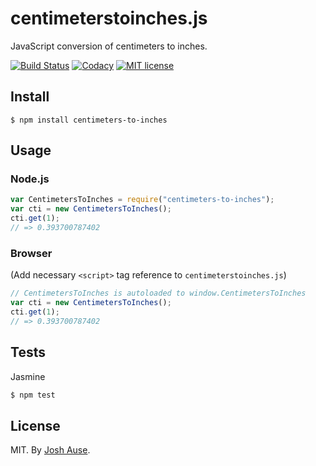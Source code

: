 # centimeterstoinches.js

JavaScript conversion of centimeters to inches.

[![Build Status](https://travis-ci.org/joshause/centimeterstoinches.svg?branch=master)](https://travis-ci.org/joshause/centimeterstoinches)
[![Codacy](https://api.codacy.com/project/badge/grade/5830a3190dd848b0a23ecc1dc31394a2)](https://www.codacy.com/app/codacy/node-codacy-coverage)
[![MIT license](http://img.shields.io/badge/license-MIT-brightgreen.svg)](http://opensource.org/licenses/MIT)

## Install

```
$ npm install centimeters-to-inches
```

## Usage

### Node.js

```js
var CentimetersToInches = require("centimeters-to-inches");
var cti = new CentimetersToInches();
cti.get(1);
// => 0.393700787402
```

### Browser

(Add necessary `<script>` tag reference to `centimeterstoinches.js`)

```js
// CentimetersToInches is autoloaded to window.CentimetersToInches
var cti = new CentimetersToInches();
cti.get(1);
// => 0.393700787402
```

## Tests

Jasmine

```bash
$ npm test
```

## License

MIT. By [Josh Ause](http://www.github.com/joshause).
